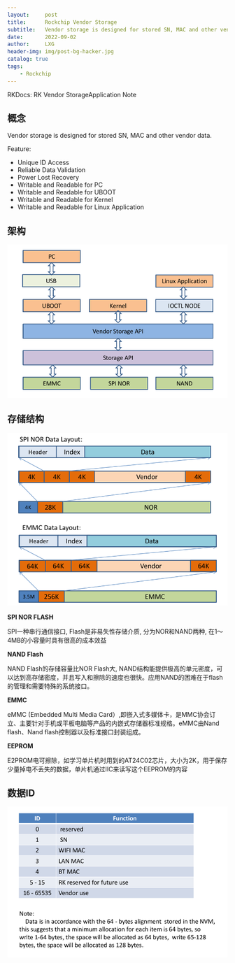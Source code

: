 ```yaml
---
layout:     post
title:      Rockchip Vendor Storage
subtitle:   Vendor storage is designed for stored SN, MAC and other vendor data.
date:       2022-09-02
author:     LXG
header-img: img/post-bg-hacker.jpg
catalog: true
tags:
    - Rockchip
---
```


RKDocs: RK Vendor StorageApplication Note

## 概念

Vendor storage is designed for stored SN, MAC and other vendor data.

Feature:

* Unique ID Access
* Reliable Data Validation
* Power Lost Recovery
* Writable and Readable for PC
* Writable and Readable for UBOOT
* Writable and Readable for Kernel
* Writable and Readable for Linux Application

## 架构

![vendor_storage](/images/rockchip/vendor_storage.png)

## 存储结构

![data_layout](/images/rockchip/data_layout.png)

**SPI NOR FLASH**

SPI一种串行通信接口, Flash是非易失性存储介质, 分为NOR和NAND两种, 在1～4MB的小容量时具有很高的成本效益

**NAND Flash**

NAND Flash的存储容量比NOR Flash大, NAND结构能提供极高的单元密度，可以达到高存储密度，并且写入和擦除的速度也很快。应用NAND的困难在于flash的管理和需要特殊的系统接口。

**EMMC**

eMMC (Embedded Multi Media Card）,即嵌入式多媒体卡，是MMC协会订立、主要针对手机或平板电脑等产品的内嵌式存储器标准规格。eMMC由Nand flash、Nand flash控制器以及标准接口封装组成。

**EEPROM**

E2PROM电可擦除，如学习单片机时用到的AT24C02芯片，大小为2K，用于保存少量掉电不丢失的数据，单片机通过IIC来读写这个EEPROM的内容

## 数据ID

![vendor_data_id](/images/rockchip/vendor_data_id.png)






